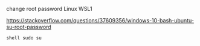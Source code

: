 change root password Linux WSL1

https://stackoverflow.com/questions/37609356/windows-10-bash-ubuntu-su-root-password

``shell
sudo su
``

